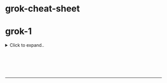 # grok-cheat-sheet



# grok-1


<details><summary>Click to expand..</summary>


# Ollama
```shell
ollama run jmorgan/grok
```






<br><br>

# GGUF
- https://huggingface.co/Arki05/Grok-1-GGUF
<details><summary>Click to expand..</summary>



# IQ3_XS
```shell
huggingface-cli download Arki05/Grok-1-GGUF --include "IQ3_XS/*" --local-dir "/home/t33n/Projects/ai/resources/models/llm/grok"
```
- Not working with ollama but should work with llama.cpp?

  
</details>







  
</details>




<br><br>
<br><br>
___
<br><br>
<br><br>
